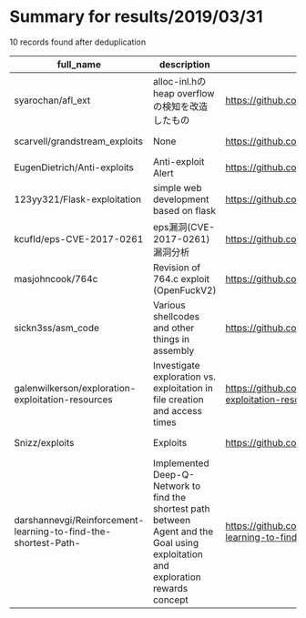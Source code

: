 
# Summary for results/2019/03/31
    
10 records found after deduplication

| full_name | description | html_url | matched_list | matched_count | pushed_at | size | stargazers_count | language | forks_count |
|----------------------------------------------------------------|------------------------------------------------------------------------------------------------------------------------------------|-----------------------------------------------------------------------------------|-------------------|-----------------|---------------------------|--------|--------------------|------------------|---------------|
| syarochan/afl_ext | alloc-inl.hのheap overflowの検知を改造したもの | https://github.com/syarochan/afl_ext | ['heap overflow'] | 1 | 2019-03-31 01:11:51+00:00 | 1302 | 1 | C | 0 |
| scarvell/grandstream_exploits | None | https://github.com/scarvell/grandstream_exploits | ['exploit'] | 1 | 2019-03-31 11:07:53+00:00 | 17 | 58 | Python | 26 |
| EugenDietrich/Anti-exploits | Anti-exploit Alert | https://github.com/EugenDietrich/Anti-exploits | ['exploit'] | 1 | 2019-03-31 01:27:29+00:00 | 0 | 0 | | 0 |
| 123yy321/Flask-exploitation | simple web development based on flask | https://github.com/123yy321/Flask-exploitation | ['exploit'] | 1 | 2019-03-31 05:47:58+00:00 | 0 | 0 | | 0 |
| kcufId/eps-CVE-2017-0261 | eps漏洞(CVE-2017-0261)漏洞分析 | https://github.com/kcufId/eps-CVE-2017-0261 | ['cve-2'] | 1 | 2019-03-31 07:39:37+00:00 | 2137 | 9 | PostScript | 9 |
| masjohncook/764c | Revision of 764.c exploit (OpenFuckV2) | https://github.com/masjohncook/764c | ['exploit'] | 1 | 2019-03-31 07:56:25+00:00 | 10 | 0 | C | 0 |
| sickn3ss/asm_code | Various shellcodes and other things in assembly | https://github.com/sickn3ss/asm_code | ['shellcode'] | 1 | 2019-03-31 08:35:12+00:00 | 10 | 0 | Assembly | 0 |
| galenwilkerson/exploration-exploitation-resources | Investigate exploration vs. exploitation in file creation and access times | https://github.com/galenwilkerson/exploration-exploitation-resources | ['exploit'] | 1 | 2019-03-31 10:18:42+00:00 | 27 | 0 | Jupyter Notebook | 0 |
| Snizz/exploits | Exploits | https://github.com/Snizz/exploits | ['exploit'] | 1 | 2019-03-31 15:28:06+00:00 | 5 | 0 | Python | 0 |
| darshannevgi/Reinforcement-learning-to-find-the-shortest-Path- | Implemented Deep-Q-Network to find the shortest path between Agent and the Goal using exploitation and exploration rewards concept | https://github.com/darshannevgi/Reinforcement-learning-to-find-the-shortest-Path- | ['exploit'] | 1 | 2019-03-31 20:33:43+00:00 | 6570 | 0 | Jupyter Notebook | 0 |
